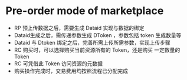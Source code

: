 # Pre-order mode of marketplace

- RP 预上传数据之后，需要生成 Dataid 实现与数据的绑定
- Dataid生成之后，需传递参数生成 DToken ，参数包括 token 生成数量等
- Dataid 与 Dtoken 绑定之后，完善所需上传所需参数，实现上传步骤
- RC 购买时，可以选择购买当前资源所有的 Token，还是购买 一定数量的 Token
- RC 可凭借此 Token 访问资源的元数据
- 购买操作完成时，交易费用均按照流程已分配完成